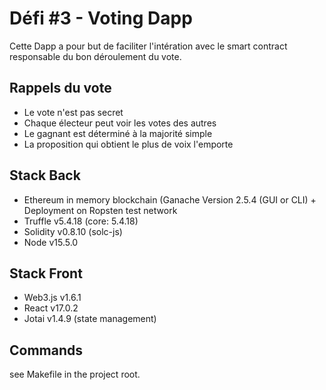 # Défi #3 - Voting Dapp

Cette Dapp a pour but de faciliter l'intération avec le smart contract responsable du bon déroulement du vote.

## Rappels du vote

- Le vote n'est pas secret
- Chaque électeur peut voir les votes des autres
- Le gagnant est déterminé à la majorité simple
- La proposition qui obtient le plus de voix l'emporte

## Stack Back

- Ethereum in memory blockchain (Ganache Version 2.5.4 (GUI or CLI) + Deployment on Ropsten test network
- Truffle v5.4.18 (core: 5.4.18)
- Solidity v0.8.10 (solc-js)
- Node v15.5.0

## Stack Front

- Web3.js v1.6.1
- React v17.0.2
- Jotai v1.4.9 (state management)

## Commands

see Makefile in the project root.
